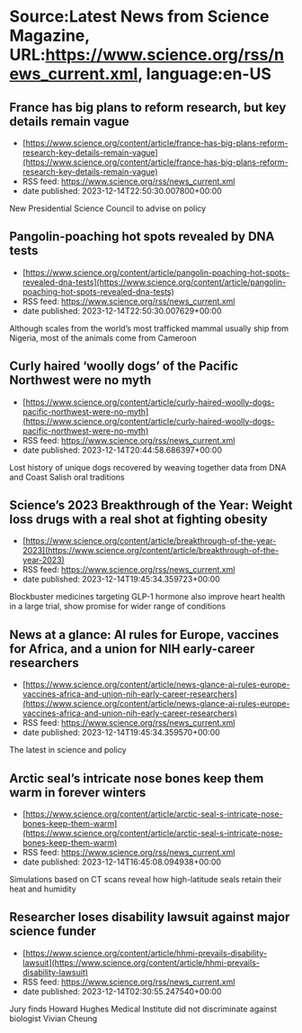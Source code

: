 # Source:Latest News from Science Magazine, URL:https://www.science.org/rss/news_current.xml, language:en-US

## France has big plans to reform research, but key details remain vague
 - [https://www.science.org/content/article/france-has-big-plans-reform-research-key-details-remain-vague](https://www.science.org/content/article/france-has-big-plans-reform-research-key-details-remain-vague)
 - RSS feed: https://www.science.org/rss/news_current.xml
 - date published: 2023-12-14T22:50:30.007800+00:00

New Presidential Science Council to advise on policy

## Pangolin-poaching hot spots revealed by DNA tests
 - [https://www.science.org/content/article/pangolin-poaching-hot-spots-revealed-dna-tests](https://www.science.org/content/article/pangolin-poaching-hot-spots-revealed-dna-tests)
 - RSS feed: https://www.science.org/rss/news_current.xml
 - date published: 2023-12-14T22:50:30.007629+00:00

Although scales from the world’s most trafficked mammal usually ship from Nigeria, most of the animals come from Cameroon

## Curly haired ‘woolly dogs’ of the Pacific Northwest were no myth
 - [https://www.science.org/content/article/curly-haired-woolly-dogs-pacific-northwest-were-no-myth](https://www.science.org/content/article/curly-haired-woolly-dogs-pacific-northwest-were-no-myth)
 - RSS feed: https://www.science.org/rss/news_current.xml
 - date published: 2023-12-14T20:44:58.686397+00:00

Lost history of unique dogs recovered by weaving together data from DNA and Coast Salish oral traditions

## Science’s 2023 Breakthrough of the Year: Weight loss drugs with a real shot at fighting obesity
 - [https://www.science.org/content/article/breakthrough-of-the-year-2023](https://www.science.org/content/article/breakthrough-of-the-year-2023)
 - RSS feed: https://www.science.org/rss/news_current.xml
 - date published: 2023-12-14T19:45:34.359723+00:00

Blockbuster medicines targeting GLP-1 hormone also improve heart health in a large trial, show promise for wider range of conditions

## News at a glance: AI rules for Europe, vaccines for Africa, and a union for NIH early-career researchers
 - [https://www.science.org/content/article/news-glance-ai-rules-europe-vaccines-africa-and-union-nih-early-career-researchers](https://www.science.org/content/article/news-glance-ai-rules-europe-vaccines-africa-and-union-nih-early-career-researchers)
 - RSS feed: https://www.science.org/rss/news_current.xml
 - date published: 2023-12-14T19:45:34.359570+00:00

The latest in science and policy

## Arctic seal’s intricate nose bones keep them warm in forever winters
 - [https://www.science.org/content/article/arctic-seal-s-intricate-nose-bones-keep-them-warm](https://www.science.org/content/article/arctic-seal-s-intricate-nose-bones-keep-them-warm)
 - RSS feed: https://www.science.org/rss/news_current.xml
 - date published: 2023-12-14T16:45:08.094938+00:00

Simulations based on CT scans reveal how high-latitude seals retain their heat and humidity

## Researcher loses disability lawsuit against major science funder
 - [https://www.science.org/content/article/hhmi-prevails-disability-lawsuit](https://www.science.org/content/article/hhmi-prevails-disability-lawsuit)
 - RSS feed: https://www.science.org/rss/news_current.xml
 - date published: 2023-12-14T02:30:55.247540+00:00

Jury finds Howard Hughes Medical Institute did not discriminate against biologist Vivian Cheung

